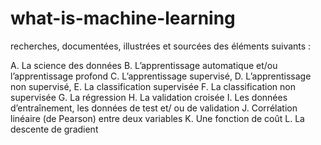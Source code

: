# what-is-machine-learning

recherches, documentées, illustrées et sourcées des éléments suivants :

A. La science des données
B. L’apprentissage automatique et/ou l’apprentissage profond
C. L’apprentissage supervisé,
D. L’apprentissage non supervisé,
E. La classification supervisée
F. La classification non supervisée
G. La régression
H. La validation croisée
I. Les données d’entraînement, les données de test et/ ou de validation
J. Corrélation linéaire (de Pearson) entre deux variables
K. Une fonction de coût
L. La descente de gradient
